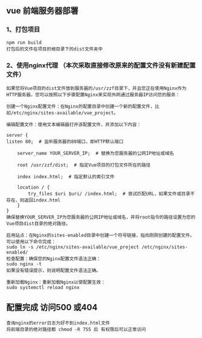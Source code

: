 ## vue 前端服务器部署

### 1、打包项目

    npm run build
    打包后的文件在项目的根目录下的dist文件夹中

### 2、使用nginx代理 （本次采取直接修改原来的配置文件没有新建配置文件）

    如果您将Vue项目的dist文件放到服务器的/usr/zzf目录下，并且您正在使用Nginx作为HTTP服务器，您可以按照以下步骤配置Nginx来实现外网通过服务器IP访问您的服务：
    
    创建一个Nginx配置文件：在Nginx的配置目录中创建一个新的配置文件，比如/etc/nginx/sites-available/vue_project。
    
    编辑配置文件：使用文本编辑器打开该配置文件，并添加以下内容：
    
    server {
    listen 80;  # 监听服务器的80端口，即HTTP默认端口
    
        server_name YOUR_SERVER_IP;  # 替换为您服务器的公网IP地址或域名
    
        root /usr/zzf/dist;  # 指定Vue项目的打包文件所在的路径
    
        index index.html;  # 指定默认的索引文件
    
        location / {
            try_files $uri $uri/ /index.html;  # 尝试匹配URL，如果文件或目录不存在，则返回index.html
        }
    }
    确保替换YOUR_SERVER_IP为您服务器的公网IP地址或域名，并将root指令的路径设置为您的Vue项目dist目录的绝对路径。
    
    启用站点：在Nginx的sites-enabled目录中创建一个符号链接，指向刚刚创建的配置文件。可以使用以下命令完成：
    sudo ln -s /etc/nginx/sites-available/vue_project /etc/nginx/sites-enabled/
    检查配置：确保您的Nginx配置文件语法正确：
    sudo nginx -t
    如果没有错误提示，则说明配置文件语法正确。
    
    重新加载Nginx：重新加载Nginx以使配置生效：
    sudo systemctl reload nginx

## 配置完成 访问500 或404

    查询nginx的error日志为好不到index.html文件 
    将前端目录的绝对路径都 chmod -R 755 后 有权限后可以正常访问
